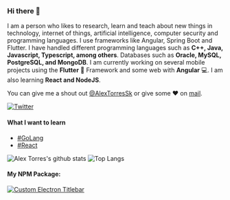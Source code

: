### Hi there 👋

I am a person who likes to research, learn and teach about new things in technology, internet of things, artificial intelligence, computer security and programming languages. I use frameworks like Angular, Spring Boot and Flutter. I have handled different programming languages such as **C++, Java, Javascript, Typescript, among others**. Databases such as **Oracle, MySQL, PostgreSQL, and MongoDB**.
I am currently working on several mobile projects using the **Flutter** :iphone: Framework and some web with **Angular** :computer:. I am also learning **React and NodeJS**.

You can give me a shout out [@AlexTorresSk](https://twitter.com/AlexTorresSk) or give some :heart: on [mail](mailto:contacto@alextorressk.com).

[![Twitter](https://img.shields.io/twitter/follow/AlexTorresSk?color=16825a&label=Twitter&logo=twitter&logoColor=16825a&style=flat-square)](https://twitter.com/AlexTorresSk)

#### What I want to learn
- [#GoLang](https://github.com/golang)
- [#React](https://github.com/facebook/react)

![Alex Torres's github stats](https://github-readme-stats.vercel.app/api?username=alextorressk&show_icons=true&hide_border=true&theme=dark&custom_title=Alex%27s%20Stats:)
![Top Langs](https://github-readme-stats.vercel.app/api/top-langs/?username=alextorressk&layout=compact&hide_border=true&theme=dark)

#### My NPM Package:
<a title="Custom Electron Titlebar" href="https://github.com/AlexTorresSk/custom-electron-titlebar">
  <img src="https://github-readme-stats.vercel.app/api/pin/?username=AlexTorresSk&repo=custom-electron-titlebar&hide_border=true&theme=dark" alt="Custom Electron Titlebar">
</a>
